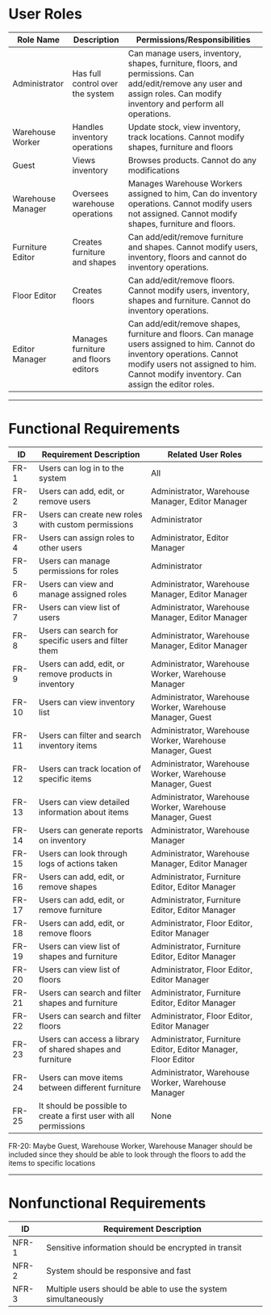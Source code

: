 # User Roles

| Role Name         | Description                          | Permissions/Responsibilities                                                                                                                                                                                       |
| ----------------- | ------------------------------------ | ------------------------------------------------------------------------------------------------------------------------------------------------------------------------------------------------------------------ |
| Administrator     | Has full control over the system     | Can manage users, inventory, shapes, furniture, floors, and permissions. Can add/edit/remove any user and assign roles. Can modify inventory and perform all operations.                                           |
| Warehouse Worker  | Handles inventory operations         | Update stock, view inventory, track locations. Cannot modify shapes, furniture and floors                                                                                                                          |
| Guest             | Views inventory                      | Browses products. Cannot do any modifications                                                                                                                                                                      |
| Warehouse Manager | Oversees warehouse operations        | Manages Warehouse Workers assigned to him, Can do inventory operations. Cannot modify users not assigned. Cannot modify shapes, furniture and floors.                                                              |
| Furniture Editor  | Creates furniture and shapes         | Can add/edit/remove furniture and shapes. Cannot modify users, inventory, floors and cannot do inventory operations.                                                                                               |
| Floor Editor      | Creates floors                       | Can add/edit/remove floors. Cannot modify users, inventory, shapes and furniture. Cannot do inventory operations.                                                                                                  |
| Editor Manager    | Manages furniture and floors editors | Can add/edit/remove shapes, furniture and floors. Can manage users assigned to him. Cannot do inventory operations. Cannot modify users not assigned to him. Cannot modify inventory. Can assign the editor roles. |

---

# Functional Requirements

| ID    | Requirement Description                                           | Related User Roles                                            |
| ----- | ----------------------------------------------------------------- | ------------------------------------------------------------- |
| FR-1  | Users can log in to the system                                    | All                                                           |
| FR-2  | Users can add, edit, or remove users                              | Administrator, Warehouse Manager, Editor Manager              |
| FR-3  | Users can create new roles with custom permissions                | Administrator                                                 |
| FR-4  | Users can assign roles to other users                             | Administrator, Editor Manager                                 |
| FR-5  | Users can manage permissions for roles                            | Administrator                                                 |
| FR-6  | Users can view and manage assigned roles                          | Administrator, Warehouse Manager, Editor Manager              |
| FR-7  | Users can view list of users                                      | Administrator, Warehouse Manager, Editor Manager              |
| FR-8  | Users can search for specific users and filter them               | Administrator, Warehouse Manager, Editor Manager              |
| FR-9  | Users can add, edit, or remove products in inventory              | Administrator, Warehouse Worker, Warehouse Manager            |
| FR-10 | Users can view inventory list                                     | Administrator, Warehouse Worker, Warehouse Manager, Guest     |
| FR-11 | Users can filter and search inventory items                       | Administrator, Warehouse Worker, Warehouse Manager, Guest     |
| FR-12 | Users can track location of specific items                        | Administrator, Warehouse Worker, Warehouse Manager, Guest     |
| FR-13 | Users can view detailed information about items                   | Administrator, Warehouse Worker, Warehouse Manager, Guest     |
| FR-14 | Users can generate reports on inventory                           | Administrator, Warehouse Manager                              |
| FR-15 | Users can look through logs of actions taken                      | Administrator, Warehouse Manager, Editor Manager              |
| FR-16 | Users can add, edit, or remove shapes                             | Administrator, Furniture Editor, Editor Manager               |
| FR-17 | Users can add, edit, or remove furniture                          | Administrator, Furniture Editor, Editor Manager               |
| FR-18 | Users can add, edit, or remove floors                             | Administrator, Floor Editor, Editor Manager                   |
| FR-19 | Users can view list of shapes and furniture                       | Administrator, Furniture Editor, Editor Manager               |
| FR-20 | Users can view list of floors                                     | Administrator, Floor Editor, Editor Manager                   |
| FR-21 | Users can search and filter shapes and furniture                  | Administrator, Furniture Editor, Editor Manager               |
| FR-22 | Users can search and filter floors                                | Administrator, Floor Editor, Editor Manager                   |
| FR-23 | Users can access a library of shared shapes and furniture         | Administrator, Furniture Editor, Editor Manager, Floor Editor |
| FR-24 | Users can move items between different furniture                  | Administrator, Warehouse Worker, Warehouse Manager            |
| FR-25 | It should be possible to create a first user with all permissions | None                                                          |

FR-20: Maybe Guest, Warehouse Worker, Warehouse Manager should be included since they should be able to look through the floors to add the items to specific locations

---

# Nonfunctional Requirements

| ID    | Requirement Description                                        |
| ----- | -------------------------------------------------------------- |
| NFR-1 | Sensitive information should be encrypted in transit           |
| NFR-2 | System should be responsive and fast                           |
| NFR-3 | Multiple users should be able to use the system simultaneously |
